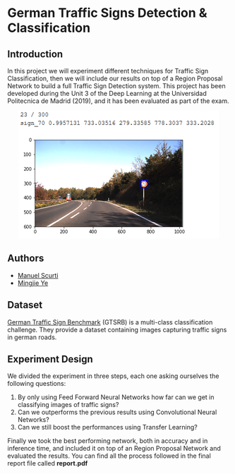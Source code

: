 # German Traffic Signs Detection & Classification
## Introduction
In this project we will experiment different techniques for Traffic Sign Classification, then we will include our results on top of a Region Proposal Network to build a full Traffic Sign Detection system. 
This project has been developed during the Unit 3 of the Deep Learning at the Universidad Politecnica de Madrid (2019), and it has been evaluated as part of the exam.

<p align="center">
  <img src="examples/1.png"></img>
</p>

## Authors
- [Manuel Scurti](https://github.com/return00000)
- [Mingjie Ye](https://github.com/Matthew-Ye)

## Dataset
[German Traffic Sign Benchmark](http://benchmark.ini.rub.de/?section=gtsrb&subsection=dataset) (GTSRB) is a multi-class classification challenge. They provide a dataset containing images capturing traffic signs in german roads.

## Experiment Design 
We divided the experiment in three steps, each one asking ourselves the following questions:
1. By only using Feed Forward Neural Networks how far can we get in classifying images of traffic signs?
2. Can we outperforms the previous results using Convolutional Neural Networks?
3. Can we still boost the performances using Transfer Learning?

Finally we took the best performing network, both in accuracy and in inference time, and included it on top of an Region Proposal Network and evaluated the results.
You can find all the process followed in the final report file called **report.pdf**
